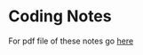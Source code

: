 # Coding Notes

For pdf file of these notes go [here](https://github.com/ICCP/coding-notes/releases/download/2015.0/coding_notes.pdf)
